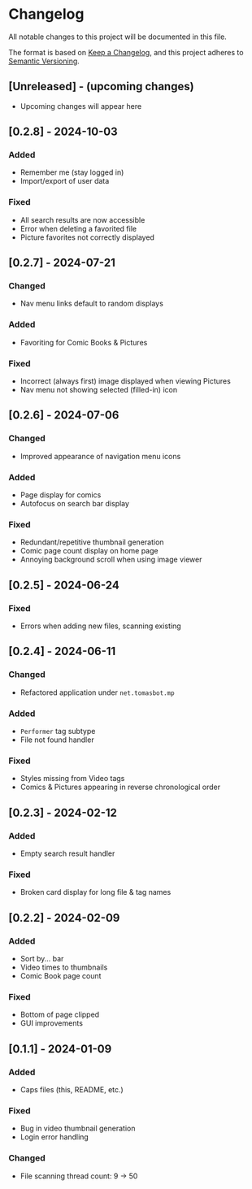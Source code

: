 # Changelog

All notable changes to this project will be documented in this file.

The format is based on [Keep a Changelog](https://keepachangelog.com/en/1.0.0/),
and this project adheres to [Semantic Versioning](https://semver.org/spec/v2.0.0.html).

## [Unreleased] - (upcoming changes)

- Upcoming changes will appear here

## [0.2.8] - 2024-10-03

### Added

- Remember me (stay logged in)
- Import/export of user data

### Fixed

- All search results are now accessible
- Error when deleting a favorited file
- Picture favorites not correctly displayed

## [0.2.7] - 2024-07-21

### Changed

- Nav menu links default to random displays

### Added

- Favoriting for Comic Books & Pictures

### Fixed

- Incorrect (always first) image displayed when viewing Pictures
- Nav menu not showing selected (filled-in) icon

## [0.2.6] - 2024-07-06

### Changed

- Improved appearance of navigation menu icons

### Added

- Page display for comics
- Autofocus on search bar display

### Fixed

- Redundant/repetitive thumbnail generation
- Comic page count display on home page
- Annoying background scroll when using image viewer

## [0.2.5] - 2024-06-24

### Fixed

- Errors when adding new files, scanning existing

## [0.2.4] - 2024-06-11

### Changed

- Refactored application under `net.tomasbot.mp`

### Added

- `Performer` tag subtype
- File not found handler

### Fixed

- Styles missing from Video tags
- Comics & Pictures appearing in reverse chronological order

## [0.2.3] - 2024-02-12

### Added

- Empty search result handler

### Fixed

- Broken card display for long file & tag names

## [0.2.2] - 2024-02-09

### Added

- Sort by... bar
- Video times to thumbnails
- Comic Book page count

### Fixed

- Bottom of page clipped
- GUI improvements

## [0.1.1] - 2024-01-09

### Added

- Caps files (this, README, etc.)

### Fixed

- Bug in video thumbnail generation
- Login error handling

### Changed

- File scanning thread count: 9 -> 50